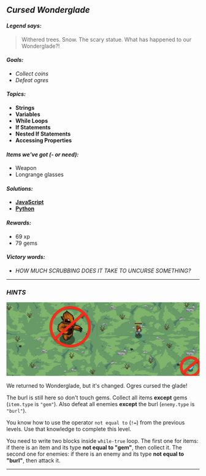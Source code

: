 ## _Cursed Wonderglade_

#### _Legend says:_
> Withered trees. Snow. The scary statue. What has happened to our Wonderglade?!

#### _Goals:_
+ _Collect coins_
+ _Defeat ogres_

#### _Topics:_
+ **Strings**
+ **Variables**
+ **While Loops**
+ **If Statements**
+ **Nested If Statements**
+ **Accessing Properties**

#### _Items we've got (- or need):_
+ Weapon
+ Longrange glasses

#### _Solutions:_
+ **[JavaScript](cursedWonder.js)**
+ **[Python](cursed_wonder.py)**

#### _Rewards:_
+ 69 xp
+ 79 gems

#### _Victory words:_
+ _HOW MUCH SCRUBBING DOES IT TAKE TO UNCURSE SOMETHING?_

___

### _HINTS_

![](img/cursed_wonderglade.jpeg)

We returned to Wonderglade, but it's changed. Ogres cursed the glade!

The burl is still here so don't touch gems. Collect all items **except** gems (`item.type` is `"gem"`). Also defeat all enemies **except** the burl (`enemy.type` is `"burl"`).

You know how to use the operator `not equal to` (`!=`) from the previous levels. Use that knowledge to complete this level.

You need to write two blocks inside `while-true` loop. The first one for items: if there is an item and its type **not equal to "gem"**, then collect it. The second one for enemies: if there is an enemy and its type **not equal to "burl"**, then attack it.

___
